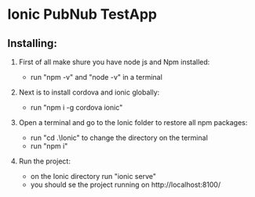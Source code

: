 # Ionic PubNub TestApp

## Installing:
1. First of all make shure you have node js and Npm installed:
    * run "npm -v" and "node -v" in a terminal

2. Next is to install cordova and ionic globally:
    * run "npm i -g cordova ionic"

3. Open a terminal and go to the Ionic folder to restore all npm packages:
    * run "cd .\Ionic" to change the directory on the terminal
    * run "npm i"

4. Run the project:
    * on the Ionic directory run "ionic serve"
    * you should se the project running on http://localhost:8100/
